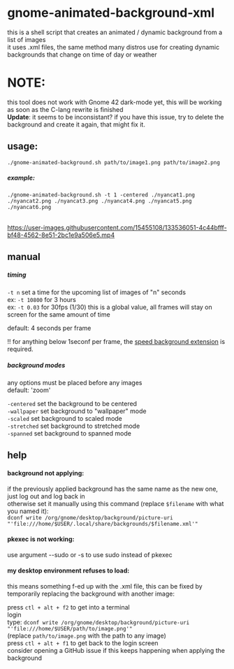 # gnome-animated-background-xml

this is a shell script that creates an animated / dynamic background from a list of images <br>
it uses .xml files, the same method many distros use for creating dynamic backgrounds that change on time of day or weather

# NOTE:
this tool does not work with Gnome 42 dark-mode yet, this will be working as soon as the C-lang rewrite is finished<br>
**Update**: it seems to be inconsistant? if you have this issue, try to delete the background and create it again, that might fix it.

## usage:
```./gnome-animated-background.sh path/to/image1.png path/to/image2.png``` <br>
##### example: <br>
```./gnome-animated-background.sh -t 1 -centered ./nyancat1.png ./nyancat2.png ./nyancat3.png ./nyancat4.png ./nyancat5.png ./nyancat6.png```<br><br>



https://user-images.githubusercontent.com/15455108/133536051-4c44bfff-bf48-4562-8e51-2bc1e9a506e5.mp4







## manual

##### timing <br>
`-t n` set a time for the upcoming list of images of "n" seconds <br>
ex: `-t 10800` for 3 hours <br>
ex: `-t 0.03` for 30fps (1/30)
this is a global value, all frames will stay on screen for the same amount of time

default: 4 seconds per frame <br>

!! for anything below 1seconf per frame, the 
<a href="https://extensions.gnome.org/extension/4761/speed-background/" >speed background extension</a> 
is required.

##### background modes <br>

any options must be placed before any images <br>
default: 'zoom' <br>

`-centered` set the background to be centered <br>
`-wallpaper` set background to "wallpaper" mode <br>
`-scaled` set background to scaled mode <br>
`-stretched` set background to stretched mode <br>
`-spanned` set background to spanned mode

## help <br>

#### background not applying: <br>
if the previously applied background has the same name as the new one, just log out and log back in <br>
otherwise set it manually using this command (replace `$filename` with what you named it): <br>
`dconf write /org/gnome/desktop/background/picture-uri "'file:///home/$USER/.local/share/backgrounds/$filename.xml'"` <br>

#### pkexec is not working: <br>
use argument --sudo or -s to use sudo instead of pkexec

#### my desktop environment refuses to load:
this means something f-ed up with the .xml file,  this can be fixed by temporarily replacing the background with another image: <br>

press `ctl + alt + f2` to get into a terminal <br>
login <br>
type: `dconf write /org/gnome/desktop/background/picture-uri "'file:///home/$USER/path/to/image.png'"` <br>
(replace `path/to/image.png` with the path to any image) <br>
press `ctl + alt + f1` to get back to the login screen <br>
consider opening a GitHub issue if this keeps happening when applying the background
